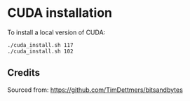 # CUDA installation

To install a local version of CUDA:
```
./cuda_install.sh 117
./cuda_install.sh 102
```

## Credits

Sourced from: https://github.com/TimDettmers/bitsandbytes
